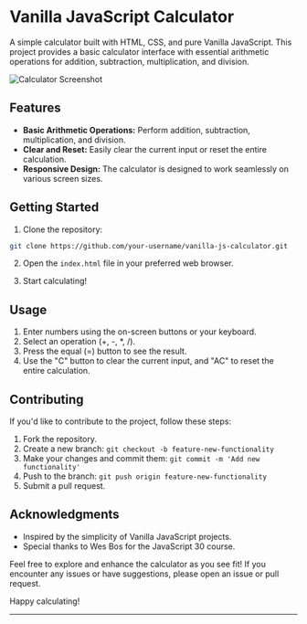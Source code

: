 # Vanilla JavaScript Calculator

A simple calculator built with HTML, CSS, and pure Vanilla JavaScript. This project provides a basic calculator interface with essential arithmetic operations for addition, subtraction, multiplication, and division.

![Calculator Screenshot]()

## Features

- **Basic Arithmetic Operations:** Perform addition, subtraction, multiplication, and division.
- **Clear and Reset:** Easily clear the current input or reset the entire calculation.
- **Responsive Design:** The calculator is designed to work seamlessly on various screen sizes.

## Getting Started

1. Clone the repository:

```bash
git clone https://github.com/your-username/vanilla-js-calculator.git
```

2. Open the `index.html` file in your preferred web browser.

3. Start calculating!

## Usage

1. Enter numbers using the on-screen buttons or your keyboard.
2. Select an operation (+, -, *, /).
3. Press the equal (=) button to see the result.
4. Use the "C" button to clear the current input, and "AC" to reset the entire calculation.

## Contributing

If you'd like to contribute to the project, follow these steps:

1. Fork the repository.
2. Create a new branch: `git checkout -b feature-new-functionality`
3. Make your changes and commit them: `git commit -m 'Add new functionality'`
4. Push to the branch: `git push origin feature-new-functionality`
5. Submit a pull request.


## Acknowledgments

- Inspired by the simplicity of Vanilla JavaScript projects.
- Special thanks to Wes Bos for the JavaScript 30 course.

Feel free to explore and enhance the calculator as you see fit! If you encounter any issues or have suggestions, please open an issue or pull request.

Happy calculating!

---
